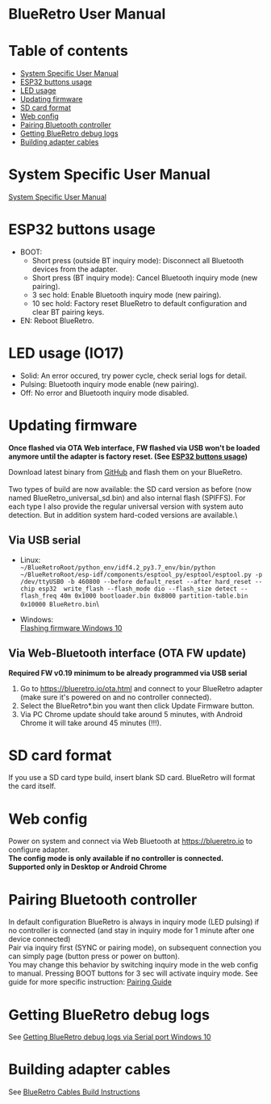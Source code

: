 # BlueRetro User Manual

# Table of contents
* [System Specific User Manual](#system-specific-user-manual)
* [ESP32 buttons usage](#esp32-buttons-usage)
* [LED usage](#led-usage-io17)
* [Updating firmware](#updating-firmware)
* [SD card format](#sd-card-format)
* [Web config](#web-config)
* [Pairing Bluetooth controller](#pairing-bluetooth-controller)
* [Getting BlueRetro debug logs](#getting-blueretro-debug-logs)
* [Building adapter cables](#building-adapter-cables)

# System Specific User Manual

[System Specific User Manual](https://github.com/darthcloud/BlueRetro/wiki/BlueRetro-System-Specific-User-Manual)

# ESP32 buttons usage

* BOOT:
  * Short press (outside BT inquiry mode): Disconnect all Bluetooth devices from the adapter.
  * Short press (BT inquiry mode): Cancel Bluetooth inquiry mode (new pairing).
  * 3 sec hold: Enable Bluetooth inquiry mode (new pairing).
  * 10 sec hold: Factory reset BlueRetro to default configuration and clear BT pairing keys.
* EN: Reboot BlueRetro.

# LED usage (IO17)

* Solid: An error occured, try power cycle, check serial logs for detail.
* Pulsing: Bluetooth inquiry mode enable (new pairing).
* Off: No error and Bluetooth inquiry mode disabled.

# Updating firmware
**Once flashed via OTA Web interface, FW flashed via USB won't be loaded anymore until the adapter is factory reset. (See [ESP32 buttons usage](#esp32-buttons-usage))**

Download latest binary from [GitHub](https://github.com/darthcloud/BlueRetro/releases) and flash them on your BlueRetro.\
\
Two types of build are now available: the SD card version as before (now named BlueRetro_universal_sd.bin) and also internal flash (SPIFFS). For each type I also provide the regular universal version with system auto detection. But in addition system hard-coded versions are available.\

## Via USB serial

* Linux:\
`~/BlueRetroRoot/python_env/idf4.2_py3.7_env/bin/python ~/BlueRetroRoot/esp-idf/components/esptool_py/esptool/esptool.py -p /dev/ttyUSB0 -b 460800 --before default_reset --after hard_reset --chip esp32  write_flash --flash_mode dio --flash_size detect --flash_freq 40m 0x1000 bootloader.bin 0x8000 partition-table.bin 0x10000 BlueRetro.bin`\

* Windows:\
[Flashing firmware Windows 10](https://github.com/darthcloud/BlueRetro/wiki/Flashing-firmware-Windows-10)

## Via Web-Bluetooth interface (OTA FW update)

**Required FW v0.19 minimum to be already programmed via USB serial**

1. Go to https://blueretro.io/ota.html and connect to your BlueRetro adapter (make sure it's powered on and no controller connected).
2. Select the BlueRetro\*.bin you want then click Update Firmware button.
3. Via PC Chrome update should take around 5 minutes, with Android Chrome it will take around 45 minutes (!!!).

# SD card format

If you use a SD card type build, insert blank SD card. BlueRetro will format the card itself.

# Web config

Power on system and connect via Web Bluetooth at https://blueretro.io to configure adapter.\
**The config mode is only available if no controller is connected.** \
**Supported only in Desktop or Android Chrome**

# Pairing Bluetooth controller

In default configuration BlueRetro is always in inquiry mode (LED pulsing) if no controller is connected (and stay in inquiry mode for 1 minute after one device connected)\
Pair via inquiry first (SYNC or pairing mode), on subsequent connection you can simply page (button press or power on button).\
You may change this behavior by switching inquiry mode in the web config to manual.
Pressing BOOT buttons for 3 sec will activate inquiry mode.
See guide for more specific instruction: [Pairing Guide](https://github.com/darthcloud/BlueRetro/wiki/Controller-pairing-guide)

# Getting BlueRetro debug logs

See [Getting BlueRetro debug logs via Serial port Windows 10](https://github.com/darthcloud/BlueRetro/wiki/Getting-BlueRetro-debug-logs-via-Serial-port-Windows-10)

# Building adapter cables

See [BlueRetro Cables Build Instructions](https://github.com/darthcloud/BlueRetro/wiki/BlueRetro-Cables-Build-Instructions)
